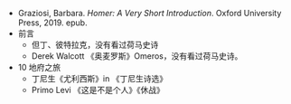 - Graziosi, Barbara. _Homer: A Very Short Introduction_. Oxford University Press, 2019. epub.
- 前言
	- 但丁、彼特拉克，没有看过荷马史诗
	- Derek Walcott 《奥麦罗斯》Omeros，没有看过荷马史诗。
- 10 地府之旅
	- 丁尼生《尤利西斯》in 《丁尼生诗选》
	- Primo Levi 《这是不是个人》《休战》